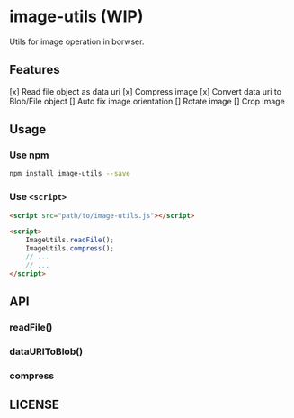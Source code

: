 # image-utils (WIP)
Utils for image operation in borwser.

## Features

[x] Read file object as data uri
[x] Compress image
[x] Convert data uri to Blob/File object
[]  Auto fix image orientation
[]  Rotate image
[]  Crop image

## Usage

### Use npm

```bash
npm install image-utils --save
```

### Use `<script>`

```html
<script src="path/to/image-utils.js"></script>

<script>
    ImageUtils.readFile();
    ImageUtils.compress();
    // ...
    // ...
</script>
```

## API

### readFile()

### dataURIToBlob()

### compress

## LICENSE

